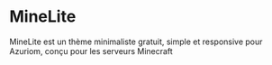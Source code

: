 # MineLite
MineLite est un thème minimaliste gratuit, simple et responsive pour Azuriom, conçu pour les serveurs Minecraft

